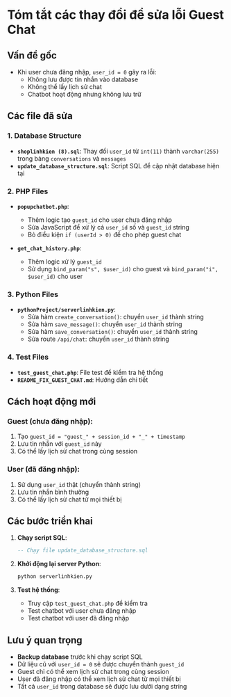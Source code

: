 # Tóm tắt các thay đổi để sửa lỗi Guest Chat

## Vấn đề gốc
- Khi user chưa đăng nhập, `user_id = 0` gây ra lỗi:
  - Không lưu được tin nhắn vào database
  - Không thể lấy lịch sử chat
  - Chatbot hoạt động nhưng không lưu trữ

## Các file đã sửa

### 1. Database Structure
- **`shoplinhkien (8).sql`**: Thay đổi `user_id` từ `int(11)` thành `varchar(255)` trong bảng `conversations` và `messages`
- **`update_database_structure.sql`**: Script SQL để cập nhật database hiện tại

### 2. PHP Files
- **`popupchatbot.php`**:
  - Thêm logic tạo `guest_id` cho user chưa đăng nhập
  - Sửa JavaScript để xử lý cả `user_id` số và `guest_id` string
  - Bỏ điều kiện `if (userId > 0)` để cho phép guest chat

- **`get_chat_history.php`**:
  - Thêm logic xử lý `guest_id`
  - Sử dụng `bind_param("s", $user_id)` cho guest và `bind_param("i", $user_id)` cho user

### 3. Python Files
- **`pythonProject/serverlinhkien.py`**:
  - Sửa hàm `create_conversation()`: chuyển `user_id` thành string
  - Sửa hàm `save_message()`: chuyển `user_id` thành string
  - Sửa hàm `save_conversation()`: chuyển `user_id` thành string
  - Sửa route `/api/chat`: chuyển `user_id` thành string

### 4. Test Files
- **`test_guest_chat.php`**: File test để kiểm tra hệ thống
- **`README_FIX_GUEST_CHAT.md`**: Hướng dẫn chi tiết

## Cách hoạt động mới

### Guest (chưa đăng nhập):
1. Tạo `guest_id = "guest_" + session_id + "_" + timestamp`
2. Lưu tin nhắn với `guest_id` này
3. Có thể lấy lịch sử chat trong cùng session

### User (đã đăng nhập):
1. Sử dụng `user_id` thật (chuyển thành string)
2. Lưu tin nhắn bình thường
3. Có thể lấy lịch sử chat từ mọi thiết bị

## Các bước triển khai

1. **Chạy script SQL**:
   ```sql
   -- Chạy file update_database_structure.sql
   ```

2. **Khởi động lại server Python**:
   ```bash
   python serverlinhkien.py
   ```

3. **Test hệ thống**:
   - Truy cập `test_guest_chat.php` để kiểm tra
   - Test chatbot với user chưa đăng nhập
   - Test chatbot với user đã đăng nhập

## Lưu ý quan trọng

- **Backup database** trước khi chạy script SQL
- Dữ liệu cũ với `user_id = 0` sẽ được chuyển thành `guest_id`
- Guest chỉ có thể xem lịch sử chat trong cùng session
- User đã đăng nhập có thể xem lịch sử chat từ mọi thiết bị
- Tất cả `user_id` trong database sẽ được lưu dưới dạng string 